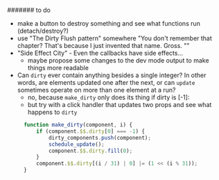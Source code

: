 ####### to do
- make a button to destroy something and see what functions run (detach/destroy?)
- use "The Dirty Flush pattern" somewhere
    "You don't remember that chapter? That's because I just invented that name. Gross. ""
- "Side Effect City" - Even the callbacks have side effects...
  - maybe propose some changes to the dev mode output to make things more readable
- Can `dirty` ever contain anything besides a single integer? In other words, are elements updated one after the next, or can `update` sometimes operate on more than one element at a run?
  - no, because `make_dirty` only does its thing if dirty is [-1]:
  - but try with a click handler that updates two props and see what happens to `dirty`
  ```js
    function make_dirty(component, i) {
        if (component.$$.dirty[0] === -1) {
            dirty_components.push(component);
            schedule_update();
            component.$$.dirty.fill(0);
        }
        component.$$.dirty[(i / 31) | 0] |= (1 << (i % 31));
    }

```
